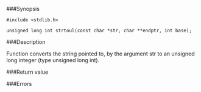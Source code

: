 ###Synopsis

`#include <stdlib.h>`

`unsigned long int strtoul(const char *str, char **endptr, int base);`

###Description

Function converts the string pointed to, by the argument str to an unsigned long integer (type unsigned long int).

###Return value

###Errors